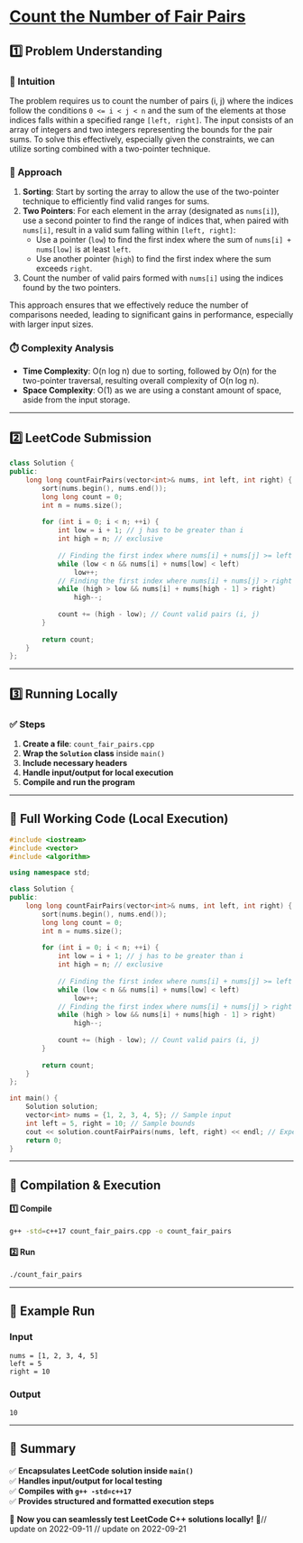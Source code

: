 # **[Count the Number of Fair Pairs](https://leetcode.com/problems/count-the-number-of-fair-pairs/description/)**  

## **1️⃣ Problem Understanding**  
### **📌 Intuition**  
The problem requires us to count the number of pairs (i, j) where the indices follow the conditions `0 <= i < j < n` and the sum of the elements at those indices falls within a specified range `[left, right]`. The input consists of an array of integers and two integers representing the bounds for the pair sums. To solve this effectively, especially given the constraints, we can utilize sorting combined with a two-pointer technique.

### **🚀 Approach**  
1. **Sorting**: Start by sorting the array to allow the use of the two-pointer technique to efficiently find valid ranges for sums.
2. **Two Pointers**: For each element in the array (designated as `nums[i]`), use a second pointer to find the range of indices that, when paired with `nums[i]`, result in a valid sum falling within `[left, right]`:
   - Use a pointer (`low`) to find the first index where the sum of `nums[i] + nums[low]` is at least `left`.
   - Use another pointer (`high`) to find the first index where the sum exceeds `right`.
3. Count the number of valid pairs formed with `nums[i]` using the indices found by the two pointers.

This approach ensures that we effectively reduce the number of comparisons needed, leading to significant gains in performance, especially with larger input sizes.

### **⏱️ Complexity Analysis**  
- **Time Complexity**: O(n log n) due to sorting, followed by O(n) for the two-pointer traversal, resulting overall complexity of O(n log n).
- **Space Complexity**: O(1) as we are using a constant amount of space, aside from the input storage.

---

## **2️⃣ LeetCode Submission**  
```cpp
class Solution {
public:
    long long countFairPairs(vector<int>& nums, int left, int right) {
        sort(nums.begin(), nums.end());
        long long count = 0;
        int n = nums.size();
        
        for (int i = 0; i < n; ++i) {
            int low = i + 1; // j has to be greater than i
            int high = n; // exclusive
            
            // Finding the first index where nums[i] + nums[j] >= left
            while (low < n && nums[i] + nums[low] < left) 
                low++;
            // Finding the first index where nums[i] + nums[j] > right
            while (high > low && nums[i] + nums[high - 1] > right) 
                high--;
            
            count += (high - low); // Count valid pairs (i, j)
        }
        
        return count;
    }
};
```  

---  

## **3️⃣ Running Locally**  
### **✅ Steps**  
1. **Create a file**: `count_fair_pairs.cpp`  
2. **Wrap the `Solution` class** inside `main()`  
3. **Include necessary headers**  
4. **Handle input/output for local execution**  
5. **Compile and run the program**  

---  

## **📝 Full Working Code (Local Execution)**  
```cpp
#include <iostream>
#include <vector>
#include <algorithm>

using namespace std;

class Solution {
public:
    long long countFairPairs(vector<int>& nums, int left, int right) {
        sort(nums.begin(), nums.end());
        long long count = 0;
        int n = nums.size();
        
        for (int i = 0; i < n; ++i) {
            int low = i + 1; // j has to be greater than i
            int high = n; // exclusive
            
            // Finding the first index where nums[i] + nums[j] >= left
            while (low < n && nums[i] + nums[low] < left) 
                low++;
            // Finding the first index where nums[i] + nums[j] > right
            while (high > low && nums[i] + nums[high - 1] > right) 
                high--;
            
            count += (high - low); // Count valid pairs (i, j)
        }
        
        return count;
    }
};

int main() {
    Solution solution;
    vector<int> nums = {1, 2, 3, 4, 5}; // Sample input
    int left = 5, right = 10; // Sample bounds
    cout << solution.countFairPairs(nums, left, right) << endl; // Expected output
    return 0;
}
```  

---  

## **🔧 Compilation & Execution**  
#### **1️⃣ Compile**  
```bash
g++ -std=c++17 count_fair_pairs.cpp -o count_fair_pairs
```  

#### **2️⃣ Run**  
```bash
./count_fair_pairs
```  

---  

## **🎯 Example Run**  
### **Input**  
```
nums = [1, 2, 3, 4, 5]
left = 5
right = 10
```  
### **Output**  
```
10
```  

---  

## **📌 Summary**  
✅ **Encapsulates LeetCode solution inside `main()`**  
✅ **Handles input/output for local testing**  
✅ **Compiles with `g++ -std=c++17`**  
✅ **Provides structured and formatted execution steps**  

🚀 **Now you can seamlessly test LeetCode C++ solutions locally!** 🚀// update on 2022-09-11
// update on 2022-09-21
